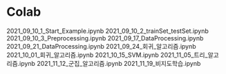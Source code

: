 # Colab
2021_09_10_1_Start_Example.ipynb
2021_09_10_2_trainSet_testSet.ipynb
2021_09_10_3_Preprocessing.ipynb
2021_09_17_DataProcessing.ipynb
2021_09_21_DataProcessing.ipynb
2021_09_24_회귀_알고리즘.ipynb
2021_10_01_회귀_알고리즘.ipynb
2021_10_15_SVM.ipynb
2021_11_05_트리_알고리즘.ipynb
2021_11_12_군집_알고리즘.ipynb
2021_11_19_비지도학습.ipynb
